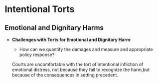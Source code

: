 # Intentional Torts

## Emotional and Dignitary Harms

* **Challenges with Torts for Emotional and Dignitary Harm**:
  * How can we quantify the damages and measure and appropriate policy response?

  Courts are uncomfortable with the tort of intentional infliction of emotional distress, not because they fail to recognize the harm,but because of the consequences in setting precedent.